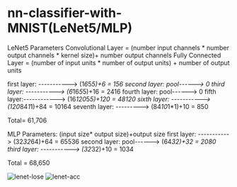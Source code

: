 # nn-classifier-with-MNIST(LeNet5/MLP)

LeNet5 Parameters
Convolutional Layer = (number input channels * number output channels * kernel size)+ number output channels
Fully Connected Layer = (number of input units * number of output units) + number of output units

first layer: -----------> (1*6*5*5)+6 = 156
second layer: pool------> 0
third layer: -----------> (6*16*5*5)+16 = 2416
fourth layer: pool------> 0
fifth layer:------------> (16*120*5*5)+120 = 48120
sixth layer: -----------> (120*84*1*1)+84 = 10164
seventh layer: ---------> (84*10*1*1)+10 = 850

Total= 61,706

MLP Parameters: 
(input size* output size)+output size
first layer: -----------> (32*32*64)+64 = 65536
second layer: pool------> (64*32)+32 = 2080
third layer: -----------> (32*32)+10 = 1034

Total = 68,650

![lenet-lose](https://github.com/masume-r/nn-classifier-with-MNIST/assets/167098630/a182f4e0-1fe8-460f-a72c-4cfb0802d2e4)
![lenet-acc](https://github.com/masume-r/nn-classifier-with-MNIST/assets/167098630/6984df0f-9ae1-4153-b8b2-225f05371a65)
